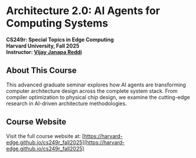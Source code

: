 # Architecture 2.0: AI Agents for Computing Systems

**CS249r: Special Topics in Edge Computing**  
**Harvard University, Fall 2025**  
**Instructor: [Vijay Janapa Reddi](https://profvjreddi.github.io/homepage/)**

## About This Course

This advanced graduate seminar explores how AI agents are transforming computer architecture design across the complete system stack. From compiler optimization to physical chip design, we examine the cutting-edge research in AI-driven architecture methodologies.

## Course Website

Visit the full course website at: [https://harvard-edge.github.io/cs249r_fall2025](https://harvard-edge.github.io/cs249r_fall2025)
